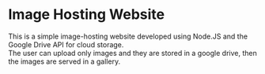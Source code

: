 <h1>Image Hosting Website</h1>
<p>This is a simple image-hosting website developed using Node.JS and the Google Drive API for cloud storage.<br>The user can upload only images and they are stored in a google drive, then the images are served in a gallery.</p>
